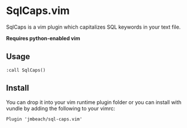 # SqlCaps.vim

SqlCaps is a vim plugin which capitalizes SQL keywords in your text file.

**Requires python-enabled vim**

## Usage

```
:call SqlCaps()
```

## Install

You can drop it into your vim runtime plugin folder or you can install with vundle by adding the following to your vimrc:

```
Plugin 'jmbeach/sql-caps.vim'
```


